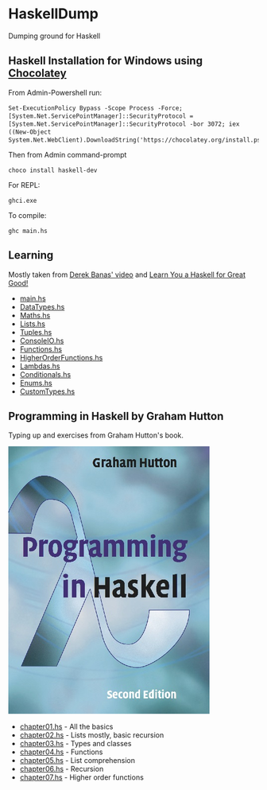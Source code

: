 # HaskellDump
Dumping ground for Haskell

## Haskell Installation for Windows using [Chocolatey](https://chocolatey.org/install)

From Admin-Powershell run:

```
Set-ExecutionPolicy Bypass -Scope Process -Force; [System.Net.ServicePointManager]::SecurityProtocol = [System.Net.ServicePointManager]::SecurityProtocol -bor 3072; iex ((New-Object System.Net.WebClient).DownloadString('https://chocolatey.org/install.ps1'))
```

Then from Admin command-prompt

```
choco install haskell-dev
```

For REPL:

```
ghci.exe
```

To compile:

```
ghc main.hs
```

## Learning

Mostly taken from [Derek Banas' video](https://www.youtube.com/watch?v=02_H3LjqMr8&list=PLGLfVvz_LVvSX7fVd4OUFp_ODd86H0ZIY&index=24&t=0s) and [Learn You a Haskell for Great Good!](https://www.youtube.com/watch?v=02_H3LjqMr8&list=PLGLfVvz_LVvSX7fVd4OUFp_ODd86H0ZIY&index=24&t=0s)

* [main.hs](https://github.com/James-P-D/HaskellDump/blob/master/src/main.hs)  
* [DataTypes.hs](https://github.com/James-P-D/HaskellDump/blob/master/src/DataTypes.hs)  
* [Maths.hs](https://github.com/James-P-D/HaskellDump/blob/master/src/Maths.hs)  
* [Lists.hs](https://github.com/James-P-D/HaskellDump/blob/master/src/Lists.hs)  
* [Tuples.hs](https://github.com/James-P-D/HaskellDump/blob/master/src/Tuples.hs)  
* [ConsoleIO.hs](https://github.com/James-P-D/HaskellDump/blob/master/src/ConsoleIO.hs)  
* [Functions.hs](https://github.com/James-P-D/HaskellDump/blob/master/src/Functions.hs)  
* [HigherOrderFunctions.hs](https://github.com/James-P-D/HaskellDump/blob/master/src/HigherOrderFunctions.hs)  
* [Lambdas.hs](https://github.com/James-P-D/HaskellDump/blob/master/src/Lambdas.hs)  
* [Conditionals.hs](https://github.com/James-P-D/HaskellDump/blob/master/src/Conditionals.hs)  
* [Enums.hs](https://github.com/James-P-D/HaskellDump/blob/master/src/Enums.hs)  
* [CustomTypes.hs](https://github.com/James-P-D/HaskellDump/blob/master/src/CustomTypes.hs)  

## Programming in Haskell by Graham Hutton

Typing up and exercises from Graham Hutton's book.

![Programming in Haskell book cover](https://github.com/James-P-D/HaskellDump/blob/master/src/Programming%20in%20Haskell/pih.jpg)

* [chapter01.hs](https://github.com/James-P-D/HaskellDump/blob/master/src/Programming%20in%20Haskell/chapter01.hs) - All the basics  
* [chapter02.hs](https://github.com/James-P-D/HaskellDump/blob/master/src/Programming%20in%20Haskell/chapter02.hs) - Lists mostly, basic recursion  
* [chapter03.hs](https://github.com/James-P-D/HaskellDump/blob/master/src/Programming%20in%20Haskell/chapter03.hs) - Types and classes  
* [chapter04.hs](https://github.com/James-P-D/HaskellDump/blob/master/src/Programming%20in%20Haskell/chapter04.hs) - Functions  
* [chapter05.hs](https://github.com/James-P-D/HaskellDump/blob/master/src/Programming%20in%20Haskell/chapter05.hs) - List comprehension  
* [chapter06.hs](https://github.com/James-P-D/HaskellDump/blob/master/src/Programming%20in%20Haskell/chapter06.hs) - Recursion
* [chapter07.hs](https://github.com/James-P-D/HaskellDump/blob/master/src/Programming%20in%20Haskell/chapter07.hs) - Higher order functions



